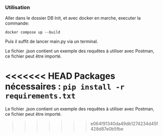 ### Utilisation

Aller dans le dossier DB Init, et avec docker en marche, executer la commande:

`docker compose up --build`

Puis il suffit de lancer main.py via un terminal.

Le fichier .json contient un exemple des requêtes à utiliser avec Postman, ce fichier peut être importé.

<<<<<<< HEAD
Packages nécessaires : `pip install -r requirements.txt`
=======

Le fichier .json contient un exemple des requêtes à utiliser avec Postman, ce fichier peut être importé.
>>>>>>> e064f91340da49db1274234d45f428d87e0b5fbe
